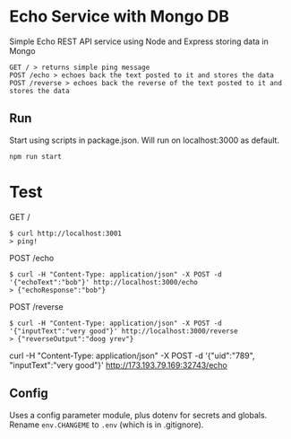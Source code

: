 # Echo Service with Mongo DB
Simple Echo REST API service using Node and Express storing data in Mongo

```
GET / > returns simple ping message
POST /echo > echoes back the text posted to it and stores the data
POST /reverse > echoes back the reverse of the text posted to it and stores the data

```

## Run
Start using scripts in package.json. Will run on localhost:3000 as default.
```
npm run start
```

# Test
GET /
```
$ curl http://localhost:3001
> ping!
```

POST /echo
```
$ curl -H "Content-Type: application/json" -X POST -d '{"echoText":"bob"}' http://localhost:3000/echo
> {"echoResponse":"bob"}
```

POST /reverse
```
$ curl -H "Content-Type: application/json" -X POST -d '{"inputText":"very good"}' http://localhost:3000/reverse
> {"reverseOutput":"doog yrev"}
```
curl -H "Content-Type: application/json" -X POST -d '{"uid":"789", "inputText":"very good"}' http://173.193.79.169:32743/echo

## Config
Uses a config parameter module, plus dotenv for secrets and globals. Rename `env.CHANGEME` to `.env` (which is in .gitignore). 


